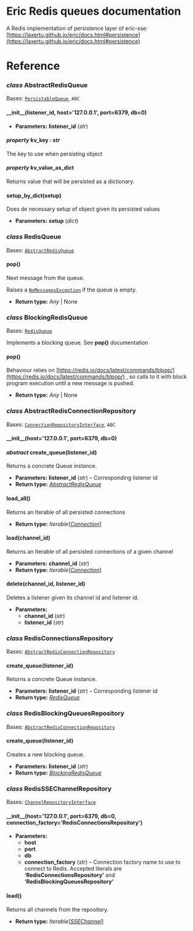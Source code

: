 # Eric Redis queues documentation

A Redis implementation of persistence layer of eric-sse: [https://laxertu.github.io/eric/docs.html#persistence](https://laxertu.github.io/eric/docs.html#persistence)

# Reference

### *class* AbstractRedisQueue

Bases: [`PersistableQueue`](https://laxertu.github.io/eric/docs.html#eric_sse.persistence.PersistableQueue), `ABC`

#### \_\_init_\_(listener_id, host='127.0.0.1', port=6379, db=0)

* **Parameters:**
  **listener_id** (*str*)

#### *property* kv_key *: str*

The key to use when persisting object

#### *property* kv_value_as_dict

Returns value that will be persisted as a dictionary.

#### setup_by_dict(setup)

Does de necessary setup of object given its persisted values

* **Parameters:**
  **setup** (*dict*)

### *class* RedisQueue

Bases: [`AbstractRedisQueue`](#eric_redis_queues.AbstractRedisQueue)

#### pop()

Next message from the queue.

Raises a [`NoMessagesException`](https://laxertu.github.io/eric/docs.html#eric_sse.exception.NoMessagesException) if the queue is empty.

* **Return type:**
  *Any* | None

### *class* BlockingRedisQueue

Bases: [`RedisQueue`](#eric_redis_queues.RedisQueue)

Implements a blocking queue. See **pop()** documentation

#### pop()

Behaviour relies on [https://redis.io/docs/latest/commands/blpop/](https://redis.io/docs/latest/commands/blpop/) , so calls to it with block program execution until a new message is pushed.

* **Return type:**
  *Any* | None

### *class* AbstractRedisConnectionRepository

Bases: [`ConnectionRepositoryInterface`](https://laxertu.github.io/eric/docs.html#eric_sse.persistence.ConnectionRepositoryInterface), `ABC`

#### \_\_init_\_(host='127.0.0.1', port=6379, db=0)

#### *abstract* create_queue(listener_id)

Returns a concrete Queue instance.

* **Parameters:**
  **listener_id** (*str*) – Corresponding listener id
* **Return type:**
  [*AbstractRedisQueue*](#eric_redis_queues.AbstractRedisQueue)

#### load_all()

Returns an Iterable of all persisted connections

* **Return type:**
  *Iterable*[[*Connection*](https://laxertu.github.io/eric/docs.html#eric_sse.connection.Connection)]

#### load(channel_id)

Returns an Iterable of all persisted connections of a given channel

* **Parameters:**
  **channel_id** (*str*)
* **Return type:**
  *Iterable*[[*Connection*](https://laxertu.github.io/eric/docs.html#eric_sse.connection.Connection)]

#### delete(channel_id, listener_id)

Deletes a listener given its channel id and listener id.

* **Parameters:**
  * **channel_id** (*str*)
  * **listener_id** (*str*)

### *class* RedisConnectionsRepository

Bases: [`AbstractRedisConnectionRepository`](#eric_redis_queues.AbstractRedisConnectionRepository)

#### create_queue(listener_id)

Returns a concrete Queue instance.

* **Parameters:**
  **listener_id** (*str*) – Corresponding listener id
* **Return type:**
  [*RedisQueue*](#eric_redis_queues.RedisQueue)

### *class* RedisBlockingQueuesRepository

Bases: [`AbstractRedisConnectionRepository`](#eric_redis_queues.AbstractRedisConnectionRepository)

#### create_queue(listener_id)

Creates a new blocking queue.

* **Parameters:**
  **listener_id** (*str*)
* **Return type:**
  [*BlockingRedisQueue*](#eric_redis_queues.BlockingRedisQueue)

### *class* RedisSSEChannelRepository

Bases: [`ChannelRepositoryInterface`](https://laxertu.github.io/eric/docs.html#eric_sse.persistence.ChannelRepositoryInterface)

#### \_\_init_\_(host='127.0.0.1', port=6379, db=0, connection_factory='RedisConnectionsRepository')

* **Parameters:**
  * **host**
  * **port**
  * **db**
  * **connection_factory** (*str*) – Connection factory name to use to connect to Redis. Accepted literals are **‘RedisConnectionsRepository’** and **‘RedisBlockingQueuesRepository’**

#### load()

Returns all channels from the repository.

* **Return type:**
  *Iterable*[[*SSEChannel*](https://laxertu.github.io/eric/docs.html#eric_sse.prefabs.SSEChannel)]
